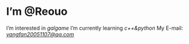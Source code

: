 # I’m @Reouo
I’m interested in *galgame*
I’m currently learning *c++&python*
My E-mail: *yangfan20051107@qq.com*
